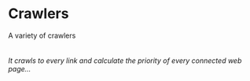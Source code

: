 # Crawlers
A variety of crawlers
<br><br><br>
<i>It crawls to every link and calculate the priority of every connected web page...</i>
